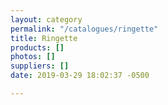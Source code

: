 ```yaml
---
layout: category
permalink: "/catalogues/ringette"
title: Ringette
products: []
photos: []
suppliers: []
date: 2019-03-29 18:02:37 -0500

---
```


